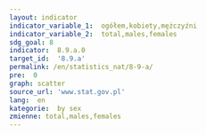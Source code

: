 ```yaml
---
layout: indicator
indicator_variable_1:  ogółem,kobiety,mężczyźni
indicator_variable_2:  total,males,females
sdg_goal: 8
indicator:  8.9.a.0
target_id:  '8.9.a'
permalink: /en/statistics_nat/8-9-a/
pre:  0
graph: scatter
source_url: 'www.stat.gov.pl'
lang:  en
kategorie:  by sex
zmienne: total,males,females
---
```

